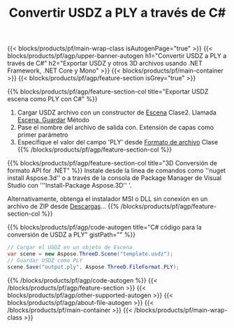 ﻿---
title: Convertir USDZ a PLY a través de C# 
description: Convertir USDZ y otros 3D archivos usando .NET API
url: /es/net/conversion/usdz-to-ply/
family: 3d
platformtag: net
feature: conversion
informat: USDZ
outformat: PLY
otherformats: AMF DRC HTML FBX DAE ASE JT RVM 
---
{{< blocks/products/pf/main-wrap-class isAutogenPage="true" >}}
{{< blocks/products/pf/agp/upper-banner-autogen h1="Convertir USDZ a PLY a través de C#" h2="Exportar USDZ y otros 3D archivos usando .NET Framework, .NET Core y Mono" >}}
{{< blocks/products/pf/main-container >}}
{{< blocks/products/pf/agp/feature-section isGrey="true" >}}

{{% blocks/products/pf/agp/feature-section-col title="Exportar USDZ escena como PLY con C#" %}}
1. Cargar USDZ archivo con un constructor de [Escena](https://apireference.aspose.com/3d/net/aspose.threed/scene) Clase2. Llamada [Escena. Guardar](https://apireference.aspose.com/3d/net/aspose.threed/scene/methods/save/index) Método
3. Pase el nombre del archivo de salida con. Extensión de capas como primer parámetro
4. Especifique el valor del campo 'PLY' desde [Formato de archivo](https://apireference.aspose.com/3d/net/aspose.threed/fileformat/fields/index) Clase
{{% /blocks/products/pf/agp/feature-section-col %}}

{{% blocks/products/pf/agp/feature-section-col title="3D Conversión de formato API for .NET" %}}
Instale desde la línea de comandos como ''nuget install Aspose.3d'' o a través de la consola de Package Manager de Visual Studio con '''Install-Package Aspose.3D'' '.

Alternativamente, obtenga el instalador MSI o DLL sin conexión en un archivo de ZIP desde [Descargas](https://downloads.aspose.com/3d/net)...
{{% /blocks/products/pf/agp/feature-section-col %}}

{{% blocks/products/pf/agp/code-autogen title="C# código para la conversión de USDZ a PLY" gistPath="" %}}
```cs
// Cargar el USDZ en un objeto de Escena 
var scene = new Aspose.ThreeD.Scene("template.usdz");
// Guardar USDZ como PLY 
scene.Save("output.ply", Aspose.ThreeD.FileFormat.PLY);

```
{{% /blocks/products/pf/agp/code-autogen %}}
{{< /blocks/products/pf/agp/feature-section >}}
{{< blocks/products/pf/agp/other-supported-autogen >}}
{{< blocks/products/pf/agp/about-file-autogen >}}
{{< /blocks/products/pf/main-container >}}
{{< /blocks/products/pf/main-wrap-class >}}